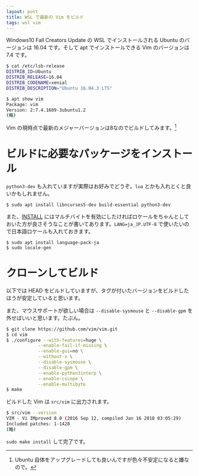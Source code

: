 ```yaml
---
layout: post
title: WSL で最新の Vim をビルド
tags: wsl vim
---
```


Windows10 Fall Creators Update の WSL でインストールされる Ubuntu のバージョンは 16.04 です。そして apt でインストールできる Vim のバージョンは 7.4 です。

```bash
$ cat /etc/lsb-release
DISTRIB_ID=Ubuntu
DISTRIB_RELEASE=16.04
DISTRIB_CODENAME=xenial
DISTRIB_DESCRIPTION="Ubuntu 16.04.3 LTS"

$ apt show vim
Package: vim
Version: 2:7.4.1689-3ubuntu1.2
(略)
```

Vim の現時点で最新のメジャーバージョンは8なのでビルドしてみます。[^1]

[^1]: Ubuntu 自体をアップグレードしても良いんですが色々不安定になると嫌なので。

# ビルドに必要なパッケージをインストール

`python3-dev` も入れていますが実際はお好みでどうぞ。`lua` とかも入れとくと良いかもしれません。

```
$ sudo apt install libncurses5-dev build-essential python3-dev
```

また、[INSTALL](https://github.com/vim/vim/blob/master/src/INSTALL) にはマルチバイトを有効にしたければロケールをちゃんとしておいた方が良さそうなことが書いてあります。`LANG=ja_JP.UTF-8` で使いたいので日本語ロケールも入れておきます。

```
$ sudo apt install language-pack-ja
$ sudo locale-gen
```

# クローンしてビルド

以下では HEAD をビルドしていますが、タグが付いたバージョンをビルドしたほうが安定していると思います。

また、マウスサポートが欲しい場合は `--disable-sysmouse` と `--disable-gpm` を外せばいいと思います。たぶん。

```bash
$ git clone https://github.com/vim/vim.git
$ cd vim
$ ./configure --with-features=huge \
            --enable-fail-if-missing \
            --enable-gui=no \
            --without-x \
            --disable-sysmouse \
            --disable-gpm \
            --enable-python3interp \
            --enable-cscope \
            --enable-multibyte
$ make
```

ビルドした Vim は `src/vim` に出力されます。

```bash
$ src/vim --version
VIM - Vi IMproved 8.0 (2016 Sep 12, compiled Jan 16 2018 03:05:29)
Included patches: 1-1428
(略)
```

`sudo make install` して完了です。


